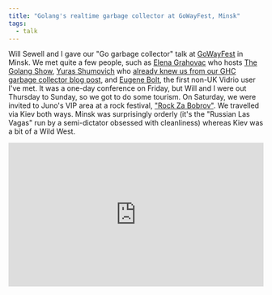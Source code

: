 ```yaml
---
title: "Golang's realtime garbage collector at GoWayFest, Minsk"
tags:
  - talk
---
```


Will Sewell and I gave our "Go garbage collector" talk at [GoWayFest](https://goway.io/) in Minsk.
We met quite a few people, such as
[Elena Grahovac](https://twitter.com/webdeva) who hosts [The Golang Show](http://golangshow.com/),
[Yuras Shumovich](https://twitter.com/shumovichy) who [already knew us from our GHC garbage collector blog post](https://www.reddit.com/r/haskell/comments/4j0imi/ghc_cannot_achieve_low_latency_with_a_large/d32n6hm/),
and [Eugene Bolt](https://twitter.com/jekabolt), the first non-UK Vidrio user I've met.
It was a one-day conference on Friday,
but Will and I were out Thursday to Sunday,
so we got to do some tourism.
On Saturday, we were invited to Juno's VIP area at a rock festival, ["Rock Za Bobrov"](http://rock.bobrov.by/).
We travelled via Kiev both ways.
Minsk was surprisingly orderly (it's the "Russian Las Vagas" run by a semi-dictator obsessed with cleanliness)
whereas Kiev was a bit of a Wild West.

<div style="position:relative;padding-top:56.25%;">
  <iframe src="https://www.youtube.com/embed/5hNRcoH4-Lk?list=PLpVeA1tdgfCDpgQzBP6J445sfTa46jqep" frameborder="0" allowfullscreen style="position:absolute;top:0;left:0;width:100%;height:100%;"></iframe>
</div>
